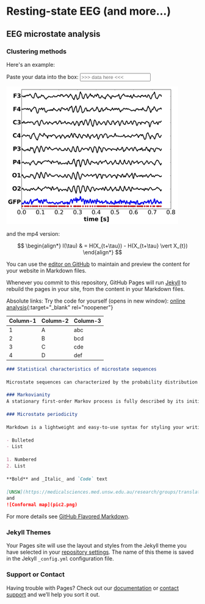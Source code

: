 # Resting-state EEG (and more...)

## EEG microstate analysis

### Clustering methods

Here's an example:  
<!--
![](eeg_128_loop.gif)
-->

<!--
<script>
  console.log("js-test");
  alert("test!");
</script>
-->

<p>
<div id="copypaste" style="display: block;">
Paste your data into the box: 
<input type="text" id="paste-input" placeholder=">>> data here <<<">
</div>
</p>

![eeg_sample](eeg_sample2.png)

and the mp4 version:

<!--
<video src="test.mp4" width="320" height="320" controls preload></video>
See more at the [example site](page1.md)
-->

$$
\begin{align*}
  I(\tau) & = H(X_{t+\tau}) - H(X_{t+\tau} \vert X_{t})
\end{align*}
$$

<!--
https://lyk6756.github.io/2016/11/25/write_latex_equations.html
$$
\begin{align*}
  & \phi(x,y) = \phi \left(\sum_{i=1}^n x_ie_i, \sum_{j=1}^n y_je_j \right)
  = \sum_{i=1}^n \sum_{j=1}^n x_i y_j \phi(e_i, e_j) = \\
  & (x_1, \ldots, x_n) \left( \begin{array}{ccc}
      \phi(e_1, e_1) & \cdots & \phi(e_1, e_n) \\
      \vdots & \ddots & \vdots \\
      \phi(e_n, e_1) & \cdots & \phi(e_n, e_n)
    \end{array} \right)
  \left( \begin{array}{c}
      y_1 \\
      \vdots \\
      y_n
    \end{array} \right)
\end{align*}
$$
-->


<!---
[UNSW](https://medicalsciences.med.unsw.edu.au/research/groups/translational-neuroscience-facility)  
and ...  
-->

<!---
![Conformal map](pic2.png)
-->

You can use the [editor on GitHub](https://github.com/Frederic-vW/Frederic-vW.github.io/edit/master/index.md) to maintain and preview the content for your website in Markdown files.

Whenever you commit to this repository, GitHub Pages will run [Jekyll](https://jekyllrb.com/) to rebuild the pages in your site, from the content in your Markdown files.

Absolute links:
Try the code for yourself (opens in new window): [online analysis](analyze.html){:target="_blank" rel="noopener"}

| Column-1  | Column-2  | Column-3 |
|:----------|:----------|:---------|
| 1         | A         | abc      |
| 2         | B         | bcd      |
| 3         | C         | cde      |
| 4         | D         | def      |


```markdown
### Statistical characteristics of microstate sequences

Microstate sequences can characterized by the probability distribution of the microstate labels, and the transition matrix $T$, which contains the conditional probabilities of a transition from label $S_i$ at time $t$ to label $S_j$ at time $t+1$.

### Markovianity
A stationary first-order Markov process is fully described by its initial symbol distribution $p_0$, and its transition matrix $T_{ij}$.

### Microstate periodicity

Markdown is a lightweight and easy-to-use syntax for styling your writing. It includes conventions for

- Bulleted
- List

1. Numbered
2. List

**Bold** and _Italic_ and `Code` text

[UNSW](https://medicalsciences.med.unsw.edu.au/research/groups/translational-neuroscience-facility)  
and  
![Conformal map](pic2.png)
```

For more details see [GitHub Flavored Markdown](https://guides.github.com/features/mastering-markdown/).

### Jekyll Themes

Your Pages site will use the layout and styles from the Jekyll theme you have selected in your [repository settings](https://github.com/Frederic-vW/Frederic-vW.github.io/settings). The name of this theme is saved in the Jekyll `_config.yml` configuration file.

### Support or Contact

Having trouble with Pages? Check out our [documentation](https://help.github.com/categories/github-pages-basics/) or [contact support](https://github.com/contact) and we’ll help you sort it out.
